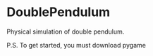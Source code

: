 # DoublePendulum
Physical simulation of double pendulum.

P.S. To get started, you must download pygame
